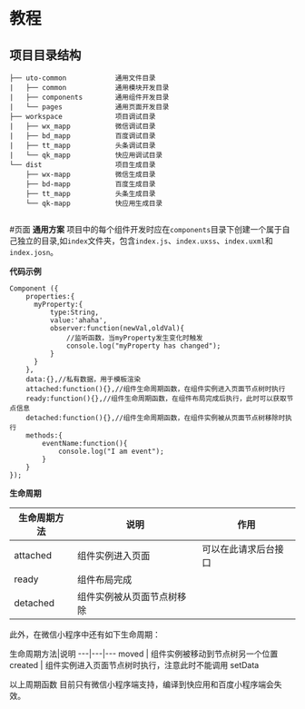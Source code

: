 # 教程

## 项目目录结构
```
├── uto-common            通用文件目录
|   ├── common            通用模块开发目录
|   ├── components        通用组件开发目录      
|   └── pages             通用页面开发目录       
├── workspace             项目调试目录
|   ├── wx_mapp           微信调试目录
|   ├── bd_mapp           百度调试目录
|   ├── tt_mapp           头条调试目录
|   └── qk_mapp           快应用调试目录
└── dist                  项目生成目录
    ├── wx-mapp           微信生成目录
    ├── bd-mapp           百度生成目录
    ├── tt_mapp           头条生成目录
    └── qk-mapp           快应用生成目录


```


#页面
**通用方案** 项目中的每个组件开发时应在`components`目录下创建一个属于自己独立的目录,如`index`文件夹，包含`index.js`、`index.uxss`、`index.uxml`和`index.josn`。

**代码示例** 

```
Component ({
    properties:{
      myProperty:{
          type:String,
          value:'ahaha',
          observer:function(newVal,oldVal){
              //监听函数，当myProperty发生变化时触发
              console.log("myProperty has changed");
          }
      }
    },
    data:{},//私有数据，用于模板渲染
    attached:function(){},//组件生命周期函数，在组件实例进入页面节点树时执行 
    ready:function(){},//组件生命周期函数，在组件布局完成后执行，此时可以获取节点信息
    detached:function(){},//组件生命周期函数，在组件实例被从页面节点树移除时执行 
    methods:{
        eventName:function(){
            console.log("I am event");
        }
    }
});
```


**生命周期** 

生命周期方法|说明|作用
---|---|---
attached | 组件实例进入页面 |可以在此请求后台接口 
ready | 组件布局完成 |
detached | 组件实例被从页面节点树移除 |

此外，在微信小程序中还有如下生命周期：

生命周期方法|说明
---|---|---
moved | 组件实例被移动到节点树另一个位置
created | 组件实例进入页面节点树时执行，注意此时不能调用 setData

以上周期函数 目前只有微信小程序端支持，编译到快应用和百度小程序端会失效。